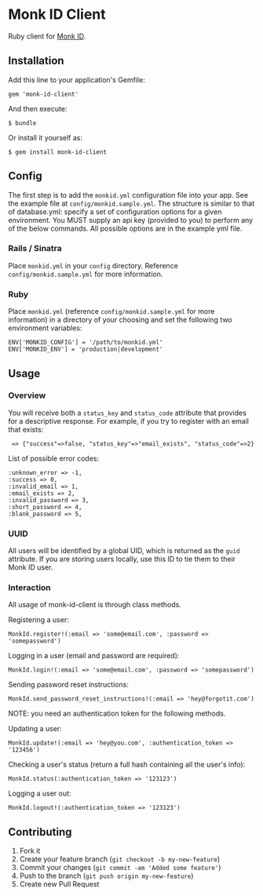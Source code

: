 # Monk ID Client

Ruby client for [Monk ID](https://id.monkdev.com/).

## Installation

Add this line to your application's Gemfile:

    gem 'monk-id-client'

And then execute:

    $ bundle

Or install it yourself as:

    $ gem install monk-id-client

## Config

The first step is to add the `monkid.yml` configuration file into your app. See the example file at `config/monkid.sample.yml`. The structure is similar to that of database.yml: specify a set of configuration options for a given environment. You MUST supply an api key (provided to you) to perform any of the below commands. All possible options are in the example yml file.

### Rails / Sinatra

Place `monkid.yml` in your `config` directory. Reference `config/monkid.sample.yml` for more information.

### Ruby

Place `monkid.yml` (reference `config/monkid.sample.yml` for more information) in a directory of your choosing and set the following two environment variables:

    ENV['MONKID_CONFIG'] = '/path/to/monkid.yml'
    ENV['MONKID_ENV'] = 'production|development'

## Usage

### Overview

You will receive both a `status_key` and `status_code` attribute that provides for a descriptive response. For example, if you try to register with an email that exists:

     => {"success"=>false, "status_key"=>"email_exists", "status_code"=>2}

List of possible error codes:

    :unknown_error => -1,
    :success => 0,
    :invalid_email => 1,
    :email_exists => 2,
    :invalid_password => 3,
    :short_password => 4,
    :blank_password => 5,


### UUID

All users will be identified by a global UID, which is returned as the `guid` attribute. If you are storing users locally, use this ID to tie them to their Monk ID user.

### Interaction

All usage of monk-id-client is through class methods.

Registering a user:

    MonkId.register!(:email => 'some@email.com', :password => 'somepassword')

Logging in a user (email and password are required):

    MonkId.login!(:email => 'some@email.com', :password => 'somepassword')

Sending password reset instructions:

    MonkId.send_password_reset_instructions!(:email => 'hey@forgotit.com')

NOTE: you need an authentication token for the following methods.

Updating a user:

    MonkId.update!(:email => 'hey@you.com', :authentication_token => '123456')

Checking a user's status (return a full hash containing all the user's info):

    MonkId.status(:authentication_token => '123123')

Logging a user out:

    MonkId.logout!(:authentication_token => '123123')

## Contributing

1. Fork it
2. Create your feature branch (`git checkout -b my-new-feature`)
3. Commit your changes (`git commit -am 'Added some feature'`)
4. Push to the branch (`git push origin my-new-feature`)
5. Create new Pull Request
